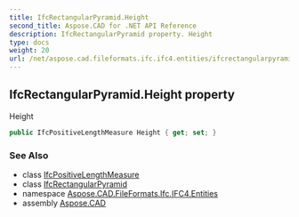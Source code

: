 ```yaml
---
title: IfcRectangularPyramid.Height
second_title: Aspose.CAD for .NET API Reference
description: IfcRectangularPyramid property. Height
type: docs
weight: 20
url: /net/aspose.cad.fileformats.ifc.ifc4.entities/ifcrectangularpyramid/height/
---
```

## IfcRectangularPyramid.Height property

Height

```csharp
public IfcPositiveLengthMeasure Height { get; set; }
```

### See Also

* class [IfcPositiveLengthMeasure](../../../aspose.cad.fileformats.ifc.ifc4.types/ifcpositivelengthmeasure/)
* class [IfcRectangularPyramid](../)
* namespace [Aspose.CAD.FileFormats.Ifc.IFC4.Entities](../../ifcrectangularpyramid/)
* assembly [Aspose.CAD](../../../)


